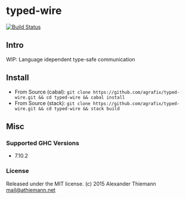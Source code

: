 typed-wire
=====

[![Build Status](https://travis-ci.org/agrafix/typed-wire.svg)](https://travis-ci.org/agrafix/typed-wire)


## Intro

WIP: Language idependent type-safe communication

## Install

* From Source (cabal): `git clone https://github.com/agrafix/typed-wire.git && cd typed-wire && cabal install`
* From Source (stack): `git clone https://github.com/agrafix/typed-wire.git && cd typed-wire && stack build`


## Misc

### Supported GHC Versions

* 7.10.2

### License

Released under the MIT license.
(c) 2015 Alexander Thiemann <mail@athiemann.net>
